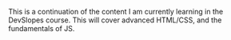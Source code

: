This is a continuation of the content I am currently learning in the DevSlopes
course. This will cover advanced HTML/CSS, and the fundamentals of JS.
